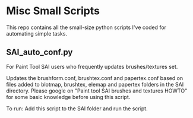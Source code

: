# Misc Small Scripts

This repo contains all the small-size python scripts I've coded for automating simple tasks. 

## SAI_auto_conf.py

For Paint Tool SAI users who frequently updates brushes/textures set.

Updates the brushform.conf, brushtex.conf and papertex.conf based on files added to blotmap, brushtex, elemap and papertex folders in the SAI directory. Please google on "Paint tool SAI brushes and textures HOWTO" for some basic knowledge before using this script. 

To run: Add this script to the SAI folder and run the script. 